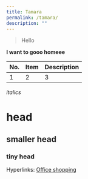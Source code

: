 ```yaml
---
title: Tamara
permalink: /tamara/
description: ""
---
```

> Hello

**I want to gooo homeee**


| No. | Item | Description |
| -------- | -------- | -------- |
| 1     | 2     | 3     |


*italics*

# head
## smaller head
### tiny head

Hyperlinks:
[Office shopping](https://www.bing.com/search?q=Magnetic+Glass+Board&cvid=e24b40332da546c19bb01fa526001623&aqs=edge.0.69i59j69i57j69i60j69i64j69i61l2.1994j0j4&FORM=ANAB01&PC=U531)
